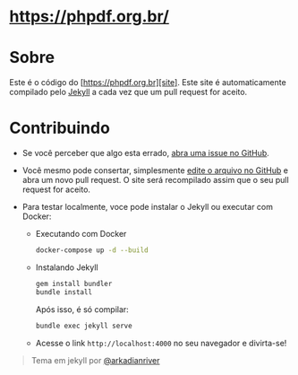 # https://phpdf.org.br/


Sobre
============

Este é o código do [https://phpdf.org.br][site]. Este site é automaticamente compilado pelo [Jekyll][jekyll] a cada vez que um pull request for aceito.

 [site]:   https://phpdf.org.br
 [jekyll]: https://github.com/mojombo/jekyll


Contribuindo
============

 * Se você perceber que algo esta errado, [abra uma issue no GitHub][issue].

 * Você mesmo pode consertar, simplesmente [edite o arquivo no GitHub][edit] e abra um novo pull request. O site será recompilado assim que o seu pull request for aceito.

 * Para testar localmente, voce pode instalar o Jekyll ou executar com Docker:

    * Executando com Docker

        ```bash
        docker-compose up -d --build
        ```

    * Instalando Jekyll

        ```bash
        gem install bundler
        bundle install
        ```

        Após isso, é só compilar:

        ```bash
        bundle exec jekyll serve
        ```

    * Acesse o link `http://localhost:4000` no seu navegador e divirta-se!
    

 [issue]: https://github.com/php-fig/php-fig.github.com/issues
 [edit]:  https://github.com/blog/905-edit-like-an-ace


>Tema em jekyll por [@arkadianriver](https://github.com/arkadianriver/spectral/)